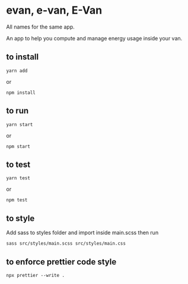 # evan, e-van, E-Van

All names for the same app.

An app to help you compute and manage energy usage inside your van.

## to install
```
yarn add
```
or
```
npm install
```

## to run
```
yarn start
```
or
```
npm start
```

## to test
```
yarn test
```
or
```
npm test
```

## to style
Add sass to styles folder and import inside main.scss then run
```
sass src/styles/main.scss src/styles/main.css
```

## to enforce prettier code style
```
npx prettier --write .
```

